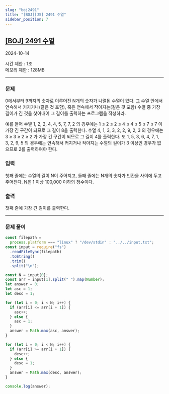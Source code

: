 ```yaml
---
slug: "boj2491"
title: "[BOJ][JS] 2491 수열"
sidebar_position: 7
---
```


## [[BOJ] 2491 수열](https://www.acmicpc.net/problem/2491)

2024-10-14

시간 제한 : 1초  
메모리 제한 : 128MB

---

### 문제

0에서부터 9까지의 숫자로 이루어진 N개의 숫자가 나열된 수열이 있다. 그 수열 안에서 연속해서 커지거나(같은 것 포함), 혹은 연속해서 작아지는(같은 것 포함) 수열 중 가장 길이가 긴 것을 찾아내어 그 길이를 출력하는 프로그램을 작성하라.

예를 들어 수열 1, 2, 2, 4, 4, 5, 7, 7, 2 의 경우에는 1 ≤ 2 ≤ 2 ≤ 4 ≤ 4 ≤ 5 ≤ 7 ≤ 7 이 가장 긴 구간이 되므로 그 길이 8을 출력한다. 수열 4, 1, 3, 3, 2, 2, 9, 2, 3 의 경우에는 3 ≥ 3 ≥ 2 ≥ 2 가 가장 긴 구간이 되므로 그 길이 4를 출력한다. 또 1, 5, 3, 6, 4, 7, 1, 3, 2, 9, 5 의 경우에는 연속해서 커지거나 작아지는 수열의 길이가 3 이상인 경우가 없으므로 2를 출력하여야 한다.

### 입력

첫째 줄에는 수열의 길이 N이 주어지고, 둘째 줄에는 N개의 숫자가 빈칸을 사이에 두고 주어진다. N은 1 이상 100,000 이하의 정수이다.

### 출력

첫째 줄에 가장 긴 길이를 출력한다.

---

### 문제 풀이

```js
const filepath =
  process.platform === "linux" ? "/dev/stdin" : "../../input.txt";
const input = require("fs")
  .readFileSync(filepath)
  .toString()
  .trim()
  .split("\n");

const N = input[0];
const arr = input[1].split(" ").map(Number);
let answer = 0;
let asc = 1;
let desc = 1;

for (let i = 0; i < N; i++) {
  if (arr[i] <= arr[i + 1]) {
    asc++;
  } else {
    asc = 1;
  }
  answer = Math.max(asc, answer);
}

for (let i = 0; i < N; i++) {
  if (arr[i] >= arr[i + 1]) {
    desc++;
  } else {
    desc = 1;
  }
  answer = Math.max(desc, answer);
}

console.log(answer);
```
